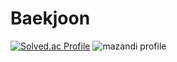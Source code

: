 # Baekjoon
[![Solved.ac Profile](http://mazassumnida.wtf/api/v2/generate_badge?boj=dnjs4475)](https://solved.ac/dnjs4475/)
![mazandi profile](http://mazandi.herokuapp.com/api?handle=dnjs4475&theme=warm)
 
